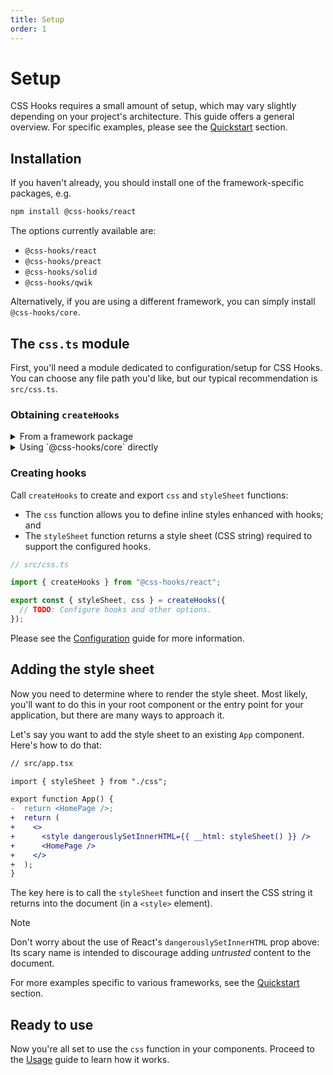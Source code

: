 ```yaml
---
title: Setup
order: 1
---
```


# Setup

CSS Hooks requires a small amount of setup, which may vary slightly depending on
your project's architecture. This guide offers a general overview. For specific
examples, please see the [Quickstart](../quickstart/index.md) section.

## Installation

If you haven't already, you should install one of the framework-specific
packages, e.g.

```bash
npm install @css-hooks/react
```

The options currently available are:

- `@css-hooks/react`
- `@css-hooks/preact`
- `@css-hooks/solid`
- `@css-hooks/qwik`

Alternatively, if you are using a different framework, you can simply install
`@css-hooks/core`.

## The `css.ts` module

First, you'll need a module dedicated to configuration/setup for CSS Hooks. You
can choose any file path you'd like, but our typical recommendation is
`src/css.ts`.

### Obtaining `createHooks`

<details>
<summary>From a framework package</summary>

If you are using one of the framework packages listed above, then you can simply
import the `createHooks` function.

```typescript
// src/css.ts

import { createHooks } from "@css-hooks/react";
```

</details>

<details>
<summary>Using `@css-hooks/core` directly</summary>

If you are using `@css-hooks/core` rather than a framework-specific flavor of
CSS Hooks, then you will first need to create a `createHooks` function tailored
to your use case.

In this case, call the `buildHooksSystem` function to produce `createHooks`:

```typescript
// src/css.ts

import { buildHooksSystem } from "@css-hooks/core";

const createHooks = buildHooksSystem();
```

The default `createHooks` function has the following characteristics:

1. It types style objects as `Record<string, unknown>`, meaning that it doesn't
   offer much type safety for CSS properties.
2. It doesn't transform CSS values when converting them to strings; e.g. it
   won't automatically append `px` to a length defined as a `number` like some
   app frameworks do.

If you would like to override the default type for CSS properties, you can pass
a generic argument accordingly. For example, here's how you can integrate
[`csstype`](https://www.npmjs.com/package/csstype):

```typescript
// src/css.ts

import { buildHooksSystem } from "@css-hooks/core";
import type * as CSS from "csstype";

const createHooks = buildHooksSystem<CSS.Properties>();
```

If you would like to use custom logic for converting values to strings, you can
pass a this as a callback function:

```typescript
// src/css.ts

import { buildHooksSystem } from "@css-hooks/core";
import type * as CSS from "csstype";
import { isUnitlessNumber } from "unitless";

const createHooks = buildHooksSystem<CSS.Properties<string | number>>(
  (propertyName, value) => {
    switch (typeof value) {
      case "string":
        return value;
      case "number":
        return isUnitlessNumber(propertyName) ? `${value}` : `${value}px`;
      default:
        return null; // return null when the value can't be stringified
    }
  },
);
```

Once you have created your `createHooks` function, proceed to the next section.

</details>

### Creating hooks

Call `createHooks` to create and export `css` and `styleSheet` functions:

- The `css` function allows you to define inline styles enhanced with hooks; and
- The `styleSheet` function returns a style sheet (CSS string) required to
  support the configured hooks.

```typescript
// src/css.ts

import { createHooks } from "@css-hooks/react";

export const { styleSheet, css } = createHooks({
  // TODO: Configure hooks and other options.
});
```

Please see the [Configuration](../configuration/index.md) guide for more
information.

## Adding the style sheet

Now you need to determine where to render the style sheet. Most likely, you'll
want to do this in your root component or the entry point for your application,
but there are many ways to approach it.

Let's say you want to add the style sheet to an existing `App` component. Here's
how to do that:

```diff
// src/app.tsx

import { styleSheet } from "./css";

export function App() {
-  return <HomePage />;
+  return (
+    <>
+      <style dangerouslySetInnerHTML={{ __html: styleSheet() }} />
+      <HomePage />
+    </>
+  );
}
```

The key here is to call the `styleSheet` function and insert the CSS string it
returns into the document (in a `<style>` element).

<!-- prettier-ignore-start -->
> [!NOTE]
> Don't worry about the use of React's `dangerouslySetInnerHTML` prop above: Its
> scary name is intended to discourage adding _untrusted_ content to the document.
<!-- prettier-ignore-end -->

For more examples specific to various frameworks, see the
[Quickstart](../quickstart/index.md) section.

## Ready to use

Now you're all set to use the `css` function in your components. Proceed to the
[Usage](../usage/index.md) guide to learn how it works.
